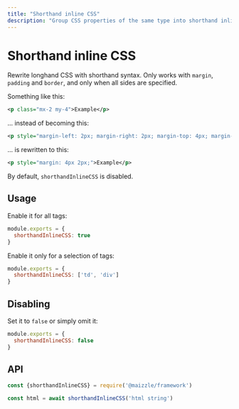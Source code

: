 ```yaml
---
title: "Shorthand inline CSS"
description: "Group CSS properties of the same type into shorthand inline CSS in your HTML email"
---
```


# Shorthand inline CSS

Rewrite longhand CSS with shorthand syntax. Only works with `margin`, `padding` and `border`, and only when all sides are specified.

Something like this:

```xml
<p class="mx-2 my-4">Example</p>
```

... instead of becoming this:

```xml
<p style="margin-left: 2px; margin-right: 2px; margin-top: 4px; margin-bottom: 4px;">Example</p>
```

... is rewritten to this:

```xml
<p style="margin: 4px 2px;">Example</p>
```

By default, `shorthandInlineCSS` is disabled.

## Usage

Enable it for all tags:

<code-sample title="config.js">

  ```js
  module.exports = {
    shorthandInlineCSS: true
  }
  ```

</code-sample>

Enable it only for a selection of tags:

<code-sample title="config.js">

  ```js
  module.exports = {
    shorthandInlineCSS: ['td', 'div']
  }
  ```

</code-sample>

## Disabling

Set it to `false` or simply omit it:

<code-sample title="config.js">

  ```js
  module.exports = {
    shorthandInlineCSS: false
  }
  ```

</code-sample>

## API

<code-sample title="app.js">

  ```js
  const {shorthandInlineCSS} = require('@maizzle/framework')

  const html = await shorthandInlineCSS('html string')
  ```

</code-sample>
